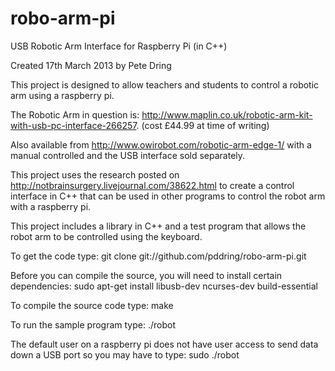 robo-arm-pi
===========

USB Robotic Arm Interface for Raspberry Pi (in C++)

Created 17th March 2013 by Pete Dring

This project is designed to allow teachers and students to control a robotic arm using a raspberry pi.

The Robotic Arm in question is: http://www.maplin.co.uk/robotic-arm-kit-with-usb-pc-interface-266257. (cost £44.99 at time of writing)

Also available from http://www.owirobot.com/robotic-arm-edge-1/ with a manual controlled and the USB interface sold separately.

This project uses the research posted on http://notbrainsurgery.livejournal.com/38622.html
to create a control interface in C++ that can be used in other programs to control the robot arm with a raspberry pi.

This project includes a library in C++ and a test program that allows the robot arm to be controlled using the keyboard.

To get the code type:
   git clone git://github.com/pddring/robo-arm-pi.git
   
Before you can compile the source, you will need to install certain dependencies:
   sudo apt-get install libusb-dev ncurses-dev build-essential

To compile the source code type:
   make
   
To run the sample program type:
   ./robot
   
The default user on a raspberry pi does not have user access to send data down a USB port so you may have to type:
   sudo ./robot






